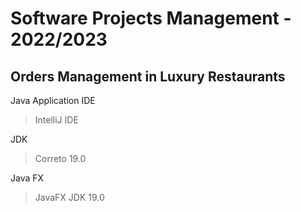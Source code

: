 # Software Projects Management - 2022/2023

## Orders Management in Luxury Restaurants
Java Application
IDE
> IntelliJ IDE

JDK
  > Correto 19.0

Java FX
  > JavaFX JDK 19.0
